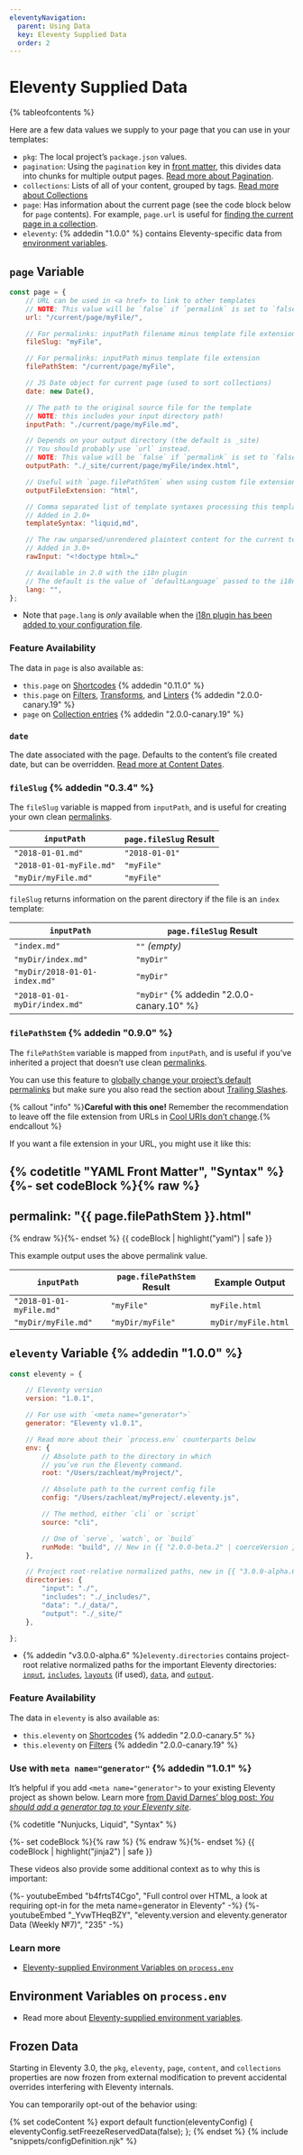 ```yaml
---
eleventyNavigation:
  parent: Using Data
  key: Eleventy Supplied Data
  order: 2
---
```


# Eleventy Supplied Data

{% tableofcontents %}

Here are a few data values we supply to your page that you can use in your templates:

- `pkg`: The local project’s `package.json` values.
- `pagination`: Using the `pagination` key in [front matter](/docs/data-frontmatter/), this divides data into chunks for multiple output pages. [Read more about Pagination](/docs/pagination/).
- `collections`: Lists of all of your content, grouped by tags. [Read more about Collections](/docs/collections/)
- `page`: Has information about the current page (see the code block below for `page` contents). For example, `page.url` is useful for [finding the current page in a collection](/docs/collections.md#use-an-aria-current-attribute-on-the-current-page).
- `eleventy`: {% addedin "1.0.0" %} contains Eleventy-specific data from [environment variables](/docs/environment-vars/).

<div id="page-variable-contents"></div>

## `page` Variable

```js
const page = {
	// URL can be used in <a href> to link to other templates
	// NOTE: This value will be `false` if `permalink` is set to `false`.
	url: "/current/page/myFile/",

	// For permalinks: inputPath filename minus template file extension
	fileSlug: "myFile",

	// For permalinks: inputPath minus template file extension
	filePathStem: "/current/page/myFile",

	// JS Date object for current page (used to sort collections)
	date: new Date(),

	// The path to the original source file for the template
	// NOTE: this includes your input directory path!
	inputPath: "./current/page/myFile.md",

	// Depends on your output directory (the default is _site)
	// You should probably use `url` instead.
	// NOTE: This value will be `false` if `permalink` is set to `false`.
	outputPath: "./_site/current/page/myFile/index.html",

	// Useful with `page.filePathStem` when using custom file extensions.
	outputFileExtension: "html",

	// Comma separated list of template syntaxes processing this template
	// Added in 2.0+
	templateSyntax: "liquid,md",

	// The raw unparsed/unrendered plaintext content for the current template
	// Added in 3.0+
	rawInput: "<!doctype html>…"

	// Available in 2.0 with the i18n plugin
	// The default is the value of `defaultLanguage` passed to the i18n plugin
	lang: "",
};
```

- Note that `page.lang` is _only_ available when the [i18n plugin has been added to your configuration file](/docs/plugins/i18n/#add-to-your-configuration-file).

### Feature Availability

The data in `page` is also available as:

- `this.page` on [Shortcodes](/docs/shortcodes/#scoped-data-in-shortcodes) {% addedin "0.11.0" %}
- `this.page` on [Filters](/docs/filters/#scoped-data-in-filters), [Transforms](/docs/config/#transforms), and [Linters](/docs/config/#linters) {% addedin "2.0.0-canary.19" %}
- `page` on [Collection entries](/docs/collections/#collection-item-data-structure) {% addedin "2.0.0-canary.19" %}

### `date`

The date associated with the page. Defaults to the content’s file created date, but can be overridden. [Read more at Content Dates](/docs/dates/).

### `fileSlug` {% addedin "0.3.4" %}

The `fileSlug` variable is mapped from `inputPath`, and is useful for creating your own clean [permalinks](/docs/permalinks/).

| `inputPath`              | `page.fileSlug` Result |
| ------------------------ | ---------------------- |
| `"2018-01-01.md"`        | `"2018-01-01"`         |
| `"2018-01-01-myFile.md"` | `"myFile"`             |
| `"myDir/myFile.md"`      | `"myFile"`             |

`fileSlug` returns information on the parent directory if the file is an `index` template:

| `inputPath`                   | `page.fileSlug` Result                    |
| ----------------------------- | ----------------------------------------- |
| `"index.md"`                  | `""` _(empty)_                            |
| `"myDir/index.md"`            | `"myDir"`                                 |
| `"myDir/2018-01-01-index.md"` | `"myDir"`                                 |
| `"2018-01-01-myDir/index.md"` | `"myDir"` {% addedin "2.0.0-canary.10" %} |

### `filePathStem` {% addedin "0.9.0" %}

The `filePathStem` variable is mapped from `inputPath`, and is useful if you’ve inherited a project that doesn’t use clean [permalinks](/docs/permalinks/).

<div id="changing-your-project-default-permalinks"></div>

You can use this feature to [globally change your project’s default permalinks](/docs/permalinks.md#change-permalinks-globally-for-a-project) but make sure you also read the section about [Trailing Slashes](docs/permalinks.md#trailing-slashes).

{% callout "info" %}<strong>Careful with this one!</strong> Remember the recommendation to leave off the file extension from URLs in <a href="/docs/permalinks/#cool-uris-dont-change">Cool URIs don’t change</a>.{% endcallout %}

If you want a file extension in your URL, you might use it like this:

{% codetitle "YAML Front Matter", "Syntax" %}
{%- set codeBlock %}{% raw %}
---
permalink: "{{ page.filePathStem }}.html"
---
{% endraw %}{%- endset %}
{{ codeBlock | highlight("yaml") | safe }}

This example output uses the above permalink value.

| `inputPath`              | `page.filePathStem` Result | Example Output      |
| ------------------------ | -------------------------- | ------------------- |
| `"2018-01-01-myFile.md"` | `"myFile"`                 | `myFile.html`       |
| `"myDir/myFile.md"`      | `"myDir/myFile"`           | `myDir/myFile.html` |

## `eleventy` Variable {% addedin "1.0.0" %}

```js
const eleventy = {

	// Eleventy version
	version: "1.0.1",

	// For use with `<meta name="generator">`
	generator: "Eleventy v1.0.1",

	// Read more about their `process.env` counterparts below
	env: {
		// Absolute path to the directory in which
		// you’ve run the Eleventy command.
		root: "/Users/zachleat/myProject/",

		// Absolute path to the current config file
		config: "/Users/zachleat/myProject/.eleventy.js",

		// The method, either `cli` or `script`
		source: "cli",

		// One of `serve`, `watch`, or `build`
		runMode: "build", // New in {{ "2.0.0-beta.2" | coerceVersion }}
	},

	// Project root-relative normalized paths, new in {{ "3.0.0-alpha.6" | coerceVersion }}
	directories: {
		"input": "./",
		"includes": "./_includes/",
		"data": "./_data/",
		"output": "./_site/"
	},

};
```

* {% addedin "v3.0.0-alpha.6" %}`eleventy.directories` contains project-root relative normalized paths for the important Eleventy directories: [`input`](/docs/config.md#input-directory),  [`includes`](/docs/config.md#directory-for-includes),  [`layouts`](/docs/config.md##directory-for-layouts-(optional)) (if used),  [`data`](/docs/config.md##directory-for-global-data-files), and [`output`](/docs/config.md#output-directory).

### Feature Availability

The data in `eleventy` is also available as:

- `this.eleventy` on [Shortcodes](/docs/shortcodes/) {% addedin "2.0.0-canary.5" %}
- `this.eleventy` on [Filters](/docs/filters/) {% addedin "2.0.0-canary.19" %}

### Use with `meta name="generator"` {% addedin "1.0.1" %}

It’s helpful if you add `<meta name="generator">` to your existing Eleventy project as shown below. Learn more [from David Darnes’ blog post: _You should add a generator tag to your Eleventy site_](https://darn.es/you-should-add-a-generator-tag-to-your-eleventy-site/).

{% codetitle "Nunjucks, Liquid", "Syntax" %}

{%- set codeBlock %}{% raw %}
<meta name="generator" content="{{ eleventy.generator }}">
{% endraw %}{%- endset %}
{{ codeBlock | highlight("jinja2") | safe }}

These videos also provide some additional context as to why this is important:

<div class="youtube-related">
	{%- youtubeEmbed "b4frtsT4Cgo", "Full control over HTML, a look at requiring opt-in for the meta name=generator in Eleventy" -%}
	{%- youtubeEmbed "_YvwTHeqBZY", "eleventy.version and eleventy.generator Data (Weekly №7)", "235" -%}
</div>

### Learn more

- [Eleventy-supplied Environment Variables on `process.env`](/docs/environment-vars/#eleventy-supplied)

## Environment Variables on `process.env`

- Read more about [Eleventy-supplied environment variables](/docs/environment-vars/#eleventy-supplied).

## Frozen Data

Starting in Eleventy 3.0, the `pkg`, `eleventy`, `page`, `content`, and `collections` properties are now frozen from external modification to prevent accidental overrides interfering with Eleventy internals.

You can temporarily opt-out of the behavior using:

{% set codeContent %}
export default function(eleventyConfig) {
	eleventyConfig.setFreezeReservedData(false);
};
{% endset %}
{% include "snippets/configDefinition.njk" %}